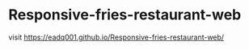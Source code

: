 # Responsive-fries-restaurant-web
 
visit https://eadq001.github.io/Responsive-fries-restaurant-web/
